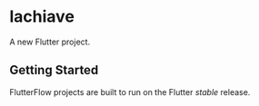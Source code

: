 # lachiave

A new Flutter project.

## Getting Started

FlutterFlow projects are built to run on the Flutter _stable_ release.
